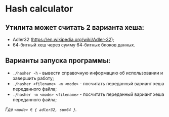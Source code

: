 ﻿# Hash calculator

## Утилита может считать 2 варианта хеша:
 - Adler32 (https://en.wikipedia.org/wiki/Adler-32);
 - 64-битный хеш через сумму 64-битных блоков данных.

## Варианты запуска программы:
 - `./hasher -h` - вывести справочную информацию об использовании и завершить работу;
 - `./hasher <filename> -m <mode>` - посчитать переданный вариант хеша переданного файла;
 - `./hasher -m <mode> <filename>` - посчитать переданный вариант хеша переданного файла;

_Где `<mode> ∈ { adler32, sum64 }`._